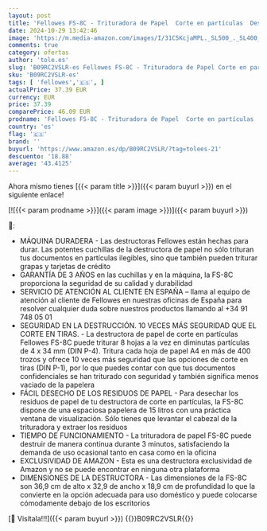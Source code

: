 ```yaml
---
layout: post
title: 'Fellowes FS-8C - Trituradora de Papel  Corte en partículas  Destruye hasta 8 Hojas  Destructora de Papel Uso Personal  Papelera de 15 litros  Nivel de Seguridad P4  Exclusiva de Amazon'
date: 2024-10-29 13:42:46
image: 'https://m.media-amazon.com/images/I/31C5KcjaMPL._SL500_._SL400_.jpg'
comments: true
category: ofertas
author: 'tole.es'
slug: 'B09RC2VSLR-es Fellowes FS-8C - Trituradora de Papel Corte en partículas...'
sku: 'B09RC2VSLR-es'
tags: [ 'fellowes','🇪🇸', ]
actualPrice: 37.39 EUR
currency: EUR
price: 37.39
comparePrice: 46.09 EUR
prodname: 'Fellowes FS-8C - Trituradora de Papel  Corte en partículas  Destruye hasta 8 Hojas  Destructora de Papel Uso Personal  Papelera de 15 litros  Nivel de Seguridad P4  Exclusiva de Amazon'
country: 'es'
flag: '🇪🇸'
brand: ''
buyurl: 'https://www.amazon.es/dp/B09RC2VSLR/?tag=tolees-21'
descuento: '18.88'
average: '43.4125'
---
```


Ahora mismo tienes [{{< param title >}}]({{< param buyurl >}}) en el siguiente enlace!

[![{{< param prodname >}}]({{< param image >}})]({{< param buyurl >}})

🔎:

- MÁQUINA DURADERA - Las destructoras Fellowes están hechas para durar. Las potentes cuchillas de la destructora de papel no sólo trituran tus documentos en partículas ilegibles, sino que también pueden triturar grapas y tarjetas de crédito
- GARANTÍA DE 3 AÑOS en las cuchillas y en la máquina, la FS-8C proporciona la seguridad de su calidad y durabilidad
- SERVICIO DE ATENCIÓN AL CLIENTE EN ESPAÑA – llama al equipo de atención al cliente de Fellowes en nuestras oficinas de España para resolver cualquier duda sobre nuestros productos llamando al +34 91 748 05 01
- SEGURIDAD EN LA DESTRUCCIÓN. 10 VECES MÁS SEGURIDAD QUE EL CORTE EN TIRAS. - La destructora de papel de corte en partículas Fellowes FS-8C puede triturar 8 hojas a la vez en diminutas partículas de 4 x 34 mm (DIN P-4). Tritura cada hoja de papel A4 en más de 400 trozos y ofrece 10 veces más seguridad que las opciones de corte en tiras (DIN P-1), por lo que puedes contar con que tus documentos confidenciales se han triturado con seguridad y también significa menos vaciado de la papelera
- FÁCIL DESECHO DE LOS RESIDUOS DE PAPEL - Para desechar los residuos de papel de tu destructora de corte en partículas, la FS-8C dispone de una espaciosa papelera de 15 litros con una práctica ventana de visualización. Sólo tienes que levantar el cabezal de la trituradora y extraer los residuos
- TIEMPO DE FUNCIONAMIENTO - La trituradora de papel FS-8C puede destruir de manera continua durante 3 minutos, satisfaciendo la demanda de uso ocasional tanto en casa como en la oficina
- EXCLUSIVIDAD DE AMAZON - Esta es una destructora exclusividad de Amazon y no se puede encontrar en ninguna otra plataforma
- DIMENSIONES DE LA DESTRUCTORA - Las dimensiones de la FS-8C son 36,9 cm de alto x 32,9 de ancho x 18,9 cm de profundidad lo que la convierte en la opción adecuada para uso doméstico y puede colocarse cómodamente debajo de los escritorios

[🛒 Visítala!!!]({{< param buyurl >}})
{{<world>}}B09RC2VSLR{{</world>}}

